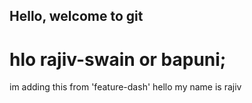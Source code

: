 ## Hello, welcome to  git

# hlo rajiv-swain or bapuni;
im adding this from 'feature-dash'
 hello my name is rajiv